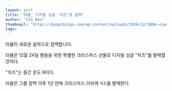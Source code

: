 ```yaml
---
layout: post
title: "라붐, 디지털 싱글 '치즈'로 컴백"
author: "CSS Dev"
thumbnail: "https://kpopchingu.com/wp-content/uploads/2020/12/300m-views-56-1-890x512.png"
tags: 
---
```



라붐이 새로운 음악으로 컴백합니다.

라붐은 12월 24일 팬들을 위한 특별한 크리스마스 선물로 디지털 싱글 "치즈"를 발매할 것이다.

"치즈"는 중간 온도 R이다.

라붐은 그룹 컴백 이후 1년 만에 크리스마스 이브에 `치즈`를 발매한다.